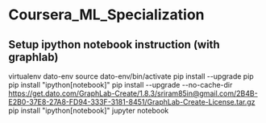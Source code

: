 # Coursera_ML_Specialization

## Setup ipython notebook instruction (with graphlab)
virtualenv dato-env
source dato-env/bin/activate
pip install --upgrade pip
pip install "ipython[notebook]"
pip install --upgrade --no-cache-dir https://get.dato.com/GraphLab-Create/1.8.3/sriram85in@gmail.com/2B4B-E2B0-37E8-27A8-FD94-333F-3181-8451/GraphLab-Create-License.tar.gz
pip install "ipython[notebook]"
jupyter notebook

